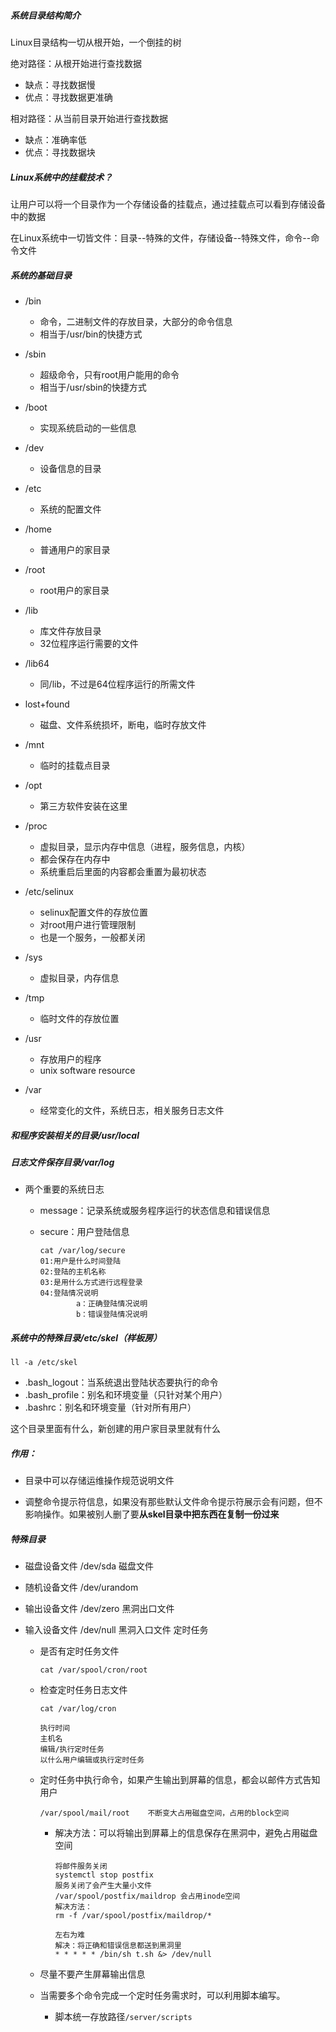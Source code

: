 ##### 系统目录结构简介

Linux目录结构一切从根开始，一个倒挂的树

绝对路径：从根开始进行查找数据

- 缺点：寻找数据慢
- 优点：寻找数据更准确

相对路径：从当前目录开始进行查找数据

- 缺点：准确率低
- 优点：寻找数据块



##### Linux系统中的挂载技术？

让用户可以将一个目录作为一个存储设备的挂载点，通过挂载点可以看到存储设备中的数据

在Linux系统中一切皆文件：目录--特殊的文件，存储设备--特殊文件，命令--命令文件



##### 系统的基础目录

- /bin
  - 命令，二进制文件的存放目录，大部分的命令信息
  - 相当于/usr/bin的快捷方式
- /sbin
  - 超级命令，只有root用户能用的命令
  - 相当于/usr/sbin的快捷方式

- /boot
  - 实现系统启动的一些信息
- /dev
  - 设备信息的目录
- /etc
  - 系统的配置文件
- /home
  - 普通用户的家目录
- /root
  - root用户的家目录
- /lib
  - 库文件存放目录
  - 32位程序运行需要的文件
- /lib64
  - 同/lib，不过是64位程序运行的所需文件
- lost+found
  - 磁盘、文件系统损坏，断电，临时存放文件
- /mnt
  - 临时的挂载点目录
- /opt
  - 第三方软件安装在这里
- /proc
  - 虚拟目录，显示内存中信息（进程，服务信息，内核）
  - 都会保存在内存中
  - 系统重启后里面的内容都会重置为最初状态
- /etc/selinux
  - selinux配置文件的存放位置
  - 对root用户进行管理限制
  - 也是一个服务，一般都关闭
- /sys
  - 虚拟目录，内存信息
- /tmp
  - 临时文件的存放位置
- /usr
  - 存放用户的程序
  - unix software resource
- /var
  - 经常变化的文件，系统日志，相关服务日志文件



##### 和程序安装相关的目录/usr/local



##### 日志文件保存目录/var/log

- 两个重要的系统日志

  - message：记录系统或服务程序运行的状态信息和错误信息

  - secure：用户登陆信息

    ```
    cat /var/log/secure
    01:用户是什么时间登陆
    02:登陆的主机名称
    03:是用什么方式进行远程登录
    04:登陆情况说明
    		a：正确登陆情况说明
    		b：错误登陆情况说明
    ```




##### 系统中的特殊目录/etc/skel（样板房）

```
ll -a /etc/skel
```

- .bash_logout：当系统退出登陆状态要执行的命令
- .bash_profile：别名和环境变量（只针对某个用户）
- .bashrc：别名和环境变量（针对所有用户）

这个目录里面有什么，新创建的用户家目录里就有什么

##### 作用：

- 目录中可以存储运维操作规范说明文件

- 调整命令提示符信息，如果没有那些默认文件命令提示符展示会有问题，但不影响操作。如果被别人删了要**从skel目录中把东西在复制一份过来**



##### 特殊目录

- 磁盘设备文件 /dev/sda 磁盘文件

- 随机设备文件 	/dev/urandom

- 输出设备文件 /dev/zero	黑洞出口文件

- 输入设备文件 /dev/null	黑洞入口文件 定时任务

  - 是否有定时任务文件

    ```
    cat /var/spool/cron/root
    ```

  - 检查定时任务日志文件

    ```
    cat /var/log/cron
    
    执行时间
    主机名
    编辑/执行定时任务
    以什么用户编辑或执行定时任务
    ```

  - 定时任务中执行命令，如果产生输出到屏幕的信息，都会以邮件方式告知用户
    
    ```
    /var/spool/mail/root	不断变大占用磁盘空间，占用的block空间
    ```
    
    - 解决方法：可以将输出到屏幕上的信息保存在黑洞中，避免占用磁盘空间
    
      ```
      将邮件服务关闭
      systemctl stop postfix
      服务关闭了会产生大量小文件
      /var/spool/postfix/maildrop 会占用inode空间
      解决方法：
      rm -f /var/spool/postfix/maildrop/*
      
      左右为难
      解决：将正确和错误信息都送到黑洞里
      * * * * * /bin/sh t.sh &> /dev/null
      ```
    
  - 尽量不要产生屏幕输出信息
  
  - 当需要多个命令完成一个定时任务需求时，可以利用脚本编写。
  
    - 脚本统一存放路径`/server/scripts`
  
  
